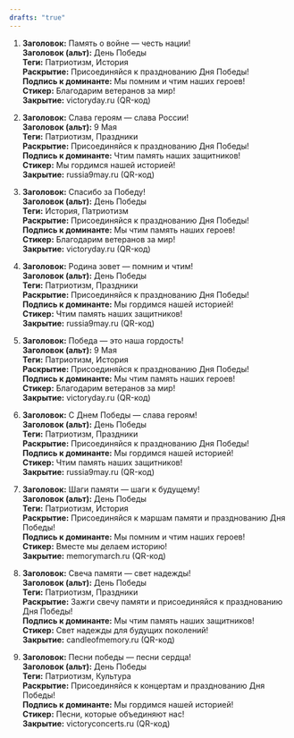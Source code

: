 ```yaml
---
drafts: "true"
---
```



1. **Заголовок:** Память о войне — честь нации!  
    **Заголовок (альт):** День Победы  
    **Теги:** Патриотизм, История  
    **Раскрытие:** Присоединяйся к празднованию Дня Победы!  
    **Подпись к доминанте:** Мы помним и чтим наших героев!  
    **Стикер:** Благодарим ветеранов за мир!  
    **Закрытие:** victoryday.ru (QR-код)
    
2. **Заголовок:** Слава героям — слава России!  
    **Заголовок (альт):** 9 Мая  
    **Теги:** Патриотизм, Праздники  
    **Раскрытие:** Присоединяйся к празднованию Дня Победы!  
    **Подпись к доминанте:** Чтим память наших защитников!  
    **Стикер:** Мы гордимся нашей историей!  
    **Закрытие:** russia9may.ru (QR-код)
    
3. **Заголовок:** Спасибо за Победу!  
    **Заголовок (альт):** День Победы  
    **Теги:** История, Патриотизм  
    **Раскрытие:** Присоединяйся к празднованию Дня Победы!  
    **Подпись к доминанте:** Мы чтим память наших героев!  
    **Стикер:** Благодарим ветеранов за мир!  
    **Закрытие:** victoryday.ru (QR-код)
    
4. **Заголовок:** Родина зовет — помним и чтим!  
    **Заголовок (альт):** День Победы  
    **Теги:** Патриотизм, Праздники  
    **Раскрытие:** Присоединяйся к празднованию Дня Победы!  
    **Подпись к доминанте:** Мы гордимся нашей историей!  
    **Стикер:** Чтим память наших защитников!  
    **Закрытие:** russia9may.ru (QR-код)
    
5. **Заголовок:** Победа — это наша гордость!  
    **Заголовок (альт):** 9 Мая  
    **Теги:** Патриотизм, История  
    **Раскрытие:** Присоединяйся к празднованию Дня Победы!  
    **Подпись к доминанте:** Мы чтим память наших героев!  
    **Стикер:** Благодарим ветеранов за мир!  
    **Закрытие:** victoryday.ru (QR-код)
    
6. **Заголовок:** С Днем Победы — слава героям!  
    **Заголовок (альт):** День Победы  
    **Теги:** Патриотизм, Праздники  
    **Раскрытие:** Присоединяйся к празднованию Дня Победы!  
    **Подпись к доминанте:** Мы гордимся нашей историей!  
    **Стикер:** Чтим память наших защитников!  
    **Закрытие:** russia9may.ru (QR-код)
7. **Заголовок:** Шаги памяти — шаги к будущему!  
    **Заголовок (альт):** День Победы  
    **Теги:** Патриотизм, История  
    **Раскрытие:** Присоединяйся к маршам памяти и празднованию Дня Победы!  
    **Подпись к доминанте:** Мы помним и чтим наших героев!  
    **Стикер:** Вместе мы делаем историю!  
    **Закрытие:** memorymarch.ru (QR-код)
    
8. **Заголовок:** Свеча памяти — свет надежды!  
    **Заголовок (альт):** День Победы  
    **Теги:** Патриотизм, Праздники  
    **Раскрытие:** Зажги свечу памяти и присоединяйся к празднованию Дня Победы!  
    **Подпись к доминанте:** Мы чтим память наших защитников!  
    **Стикер:** Свет надежды для будущих поколений!  
    **Закрытие:** candleofmemory.ru (QR-код)
    
9. **Заголовок:** Песни победы — песни сердца!  
    **Заголовок (альт):** День Победы  
    **Теги:** Патриотизм, Культура  
    **Раскрытие:** Присоединяйся к концертам и празднованию Дня Победы!  
    **Подпись к доминанте:** Мы гордимся нашей историей!  
    **Стикер:** Песни, которые объединяют нас!  
    **Закрытие:** victoryconcerts.ru (QR-код)